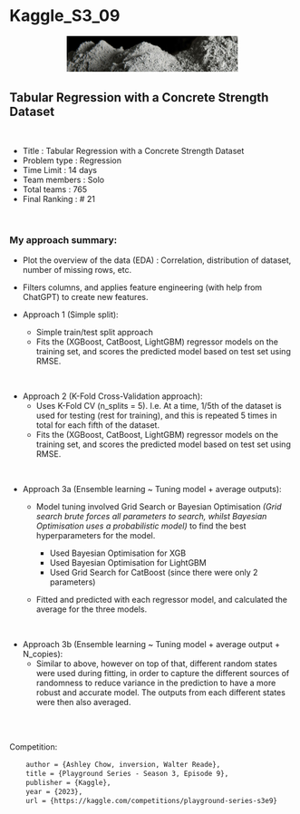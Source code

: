 # Kaggle_S3_09

<p align="center">
  <img src="readme_images/dataset-cover.jpg" width="60%" >
</p>

## Tabular Regression with a Concrete Strength Dataset

<br>


-   Title           : Tabular Regression with a Concrete Strength Dataset
-   Problem type    : Regression
-   Time Limit      : 14 days
-   Team members    : Solo
-   Total teams     : 765
-   Final Ranking   : # 21

<br>

### My approach summary:

- Plot the overview of the data (EDA) : Correlation, distribution of dataset, number of missing rows, etc.

- Filters columns, and applies feature engineering (with help from ChatGPT) to create new features.

- Approach 1 (Simple split):
    - Simple train/test split approach
    - Fits the (XGBoost, CatBoost, LightGBM) regressor models on the training set, and scores the predicted model based on test set using RMSE.

<br>

- Approach 2 (K-Fold Cross-Validation approach):
    - Uses K-Fold CV (n_splits = 5). I.e. At a time, 1/5th of the dataset is used for testing (rest for training), and this is repeated 5 times in total for each fifth of the dataset.
    - Fits the (XGBoost, CatBoost, LightGBM) regressor models on the training set, and scores the predicted model based on test set using RMSE.

<br>

- Approach 3a (Ensemble learning ~ Tuning model + average outputs):
    - Model tuning involved Grid Search or Bayesian Optimisation *(Grid search brute forces all parameters to search, whilst Bayesian Optimisation uses a probabilistic model)* to find the best hyperparameters for the model.

        - Used Bayesian Optimisation for XGB
        - Used Bayesian Optimisation for LightGBM
        - Used Grid Search for CatBoost (since there were only 2 parameters)

    - Fitted and predicted with each regressor model, and calculated the average for the three models.

<br>

- Approach 3b (Ensemble learning ~ Tuning model + average output + N_copies):
    - Similar to above, however on top of that, different random states were used during fitting, in order to capture the different sources of randomness to reduce variance in the prediction to have a more robust and accurate model. The outputs from each different states were then also averaged.


<br></br>



Competition:
```playground-series-s3e9,
    author = {Ashley Chow, inversion, Walter Reade},
    title = {Playground Series - Season 3, Episode 9},
    publisher = {Kaggle},
    year = {2023},
    url = {https://kaggle.com/competitions/playground-series-s3e9}
```




